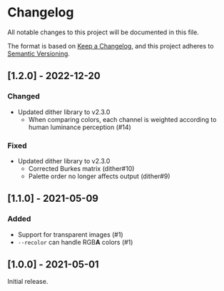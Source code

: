 # Changelog
All notable changes to this project will be documented in this file.

The format is based on [Keep a Changelog](https://keepachangelog.com/en/1.0.0/),
and this project adheres to [Semantic Versioning](https://semver.org/spec/v2.0.0.html).

## [1.2.0] - 2022-12-20
### Changed
- Updated dither library to v2.3.0
  - When comparing colors, each channel is weighted according to human luminance perception (#14)

### Fixed
- Updated dither library to v2.3.0
  - Corrected Burkes matrix (dither#10)
  - Palette order no longer affects output (dither#9)

## [1.1.0] - 2021-05-09
### Added
- Support for transparent images (#1)
- `--recolor` can handle RGB**A** colors (#1)


## [1.0.0] - 2021-05-01
Initial release.
